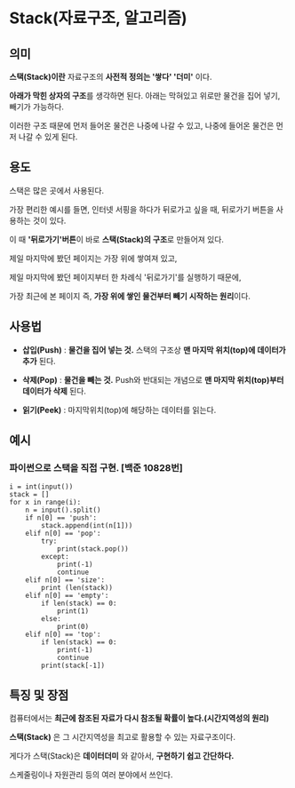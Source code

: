 # Stack(자료구조, 알고리즘) 

## 의미
**스택(Stack)이란** 자료구조의 **사전적 정의는 '쌓다' '더미'** 이다.

**아래가 막힌 상자의 구조**를 생각하면 된다. 아래는 막혀있고 위로만 물건을 집어 넣기, 빼기가 가능하다. 

이러한 구조 때문에 먼저 들어온 물건은 나중에 나갈 수 있고, 나중에 들어온 물건은 먼저 나갈 수 있게 된다.

## 용도
스택은 많은 곳에서 사용된다.

가장 편리한 예시를 들면, 인터넷 서핑을 하다가 뒤로가고 싶을 때, 뒤로가기 버튼을 사용하는 것이 있다. 

이 때 **'뒤로가기'버튼**이 바로 **스택(Stack)의 구조**로 만들어져 있다.


제일 마지막에 봤던 페이지는 가장 위에 쌓여져 있고,

제일 마지막에 봤던 페이지부터 한 차례식 '뒤로가기'를 실행하기 때문에,

가장 최근에 본 페이지 즉, **가장 위에 쌓인 물건부터 빼기 시작하는 원리**이다.


## 사용법

- **삽입(Push)**
: **물건을 집어 넣는 것.** 스택의 구조상 **맨 마지막 위치(top)에 데이터가 추가** 된다. 

- **삭제(Pop)**
: **물건을 빼는 것.** Push와 반대되는 개념으로 **맨 마지막 위치(top)부터 데이터가 삭제** 된다.

- **읽기(Peek)**
: 마지막위치(top)에 해당하는 데이터를 읽는다.

## 예시 
### 파이썬으로 스택을 직접 구현. [백준 10828번]
```    
i = int(input())
stack = []
for x in range(i):
    n = input().split()
    if n[0] == 'push':
        stack.append(int(n[1]))
    elif n[0] == 'pop':
        try: 
            print(stack.pop())
        except: 
            print(-1)
            continue
    elif n[0] == 'size':
        print (len(stack))
    elif n[0] == 'empty':
        if len(stack) == 0: 
            print(1)
        else: 
            print(0)
    elif n[0] == 'top':
        if len(stack) == 0: 
            print(-1)
            continue
        print(stack[-1])
```


## 특징 및 장점

컴퓨터에서는 **최근에 참조된 자료가 다시 참조될 확률이 높다.(시간지역성의 원리)**

**스택(Stack)** 은 그 시간지역성을 최고로 활용할 수 있는 자료구조이다.

게다가 스택(Stack)은 **데이터더미** 와 같아서, **구현하기 쉽고 간단하다.**

스케줄링이나 자원관리 등의 여러 분야에서 쓰인다.




